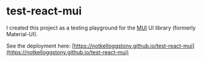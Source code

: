 # test-react-mui

I created this project as a testing playground for the [MUI](https://mui.com) UI library (formerly Material-UI).

See the deployment here: [https://notkelloggstony.github.io/test-react-mui](https://notkelloggstony.github.io/test-react-mui)
